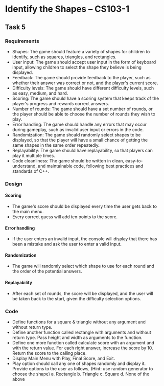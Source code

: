 # Identify the Shapes – CS103-1

## Task 5

### Requirements

- Shapes: The game should feature a variety of shapes for children to identify, such as squares, triangles, and rectangles.
- User input: The game should accept user input in the form of keyboard input, allowing children to select the shape they believe is being displayed.
- Feedback: The game should provide feedback to the player, such as whether their answer was correct or not, and the player's current score.
- Difficulty levels: The game should have different difficulty levels, such as easy, medium, and hard.
- Scoring: The game should have a scoring system that keeps track of the player's progress and rewards correct answers.
- Number of rounds: The game should have a set number of rounds, or the player should be able to choose the number of rounds they wish to play.
- Error handling: The game should handle any errors that may occur during gameplay, such as invalid user input or errors in the code.
- Randomization: The game should randomly select shapes to be displayed, so that the player will have a small chance of getting the same shapes in the same order repeatedly.
- Replayability: The game should have replayability, so that players can play it multiple times.
- Code cleanliness: The game should be written in clean, easy-to-understand, and maintainable code, following best practices and standards of C++.

### Design

#### Scoring

- The game's score should be displayed every time the user gets back to the main menu.
- Every correct guess will add ten points to the score.

#### Error handling

- If the user enters an invalid input, the console will display that there has been a mistake and ask the user to enter a valid input.

#### Randomization

- The game will randomly select which shape to use for each round and the order of the potential answers.

#### Replayability

- After each set of rounds, the score will be displayed, and the user will be taken back to the start, given the difficulty selection options.

### Code

- Define functions for a square & triangle without any argument and without return type.
- Define another function called rectangle with arguments and without return type. Pass height and width as arguments to the function.
- Define one more function called calculate score with an argument and with the return value. For each right answer, increase the score by 10. Return the score to the calling place.
- Display Main Menu with Play, Final Score, and Exit.
- Play option should call any one of shapes randomly and display it. Provide options to the user as follows, (Hint: use random generator to choose the shape)
  a. Rectangle
  b. Triangle
  c. Square
  d. None of the above